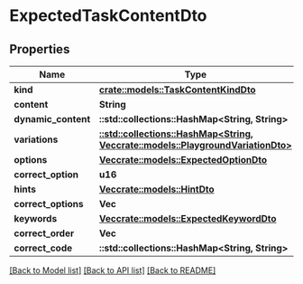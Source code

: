 # ExpectedTaskContentDto

## Properties

Name | Type | Description | Notes
------------ | ------------- | ------------- | -------------
**kind** | [**crate::models::TaskContentKindDto**](TaskContentKindDto.md) |  | 
**content** | **String** |  | 
**dynamic_content** | **::std::collections::HashMap<String, String>** |  | 
**variations** | [**::std::collections::HashMap<String, Vec<crate::models::PlaygroundVariationDto>>**](array.md) |  | 
**options** | [**Vec<crate::models::ExpectedOptionDto>**](ExpectedOptionDto.md) |  | 
**correct_option** | **u16** |  | 
**hints** | [**Vec<crate::models::HintDto>**](HintDto.md) |  | 
**correct_options** | **Vec<u16>** |  | 
**keywords** | [**Vec<crate::models::ExpectedKeywordDto>**](ExpectedKeywordDto.md) |  | 
**correct_order** | **Vec<u16>** |  | 
**correct_code** | **::std::collections::HashMap<String, String>** |  | 

[[Back to Model list]](../README.md#documentation-for-models) [[Back to API list]](../README.md#documentation-for-api-endpoints) [[Back to README]](../README.md)


